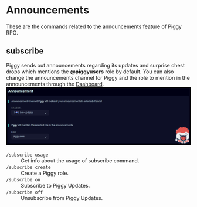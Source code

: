# Announcements
These are the commands related to the announcements feature of Piggy RPG.

## subscribe
Piggy sends out announcements regarding its updates and surprise chest drops which mentions the <b>@piggyusers</b> role by default. You can also change the announcements channel for Piggy and the role to mention in the announcements through the <a href="(\https://piggy.gg/dashboard/">Dashboard</a>.<br>
<img src="/images/announcement.png">
<dl>
<dt><code>/subscribe usage<b></b></code>
<dd>Get info about the usage of subscribe command.
<dt><code>/subscribe create<b></b></code>
<dd>Create a Piggy role.
<dt><code>/subscribe on<b></b></code>
<dd>Subscribe to Piggy Updates.
<dt><code>/subscribe off<b></b></code>
<dd>Unsubscribe from Piggy Updates.
</dl>